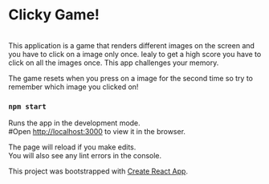 
# Clicky Game! 

<br>
This application is a game that renders different images on the screen and you have to click on a image only once. Iealy to get a high score you have to click on all the images once. This app challenges your memory. 

The game resets when you press on a image for the second time so try to remember which image you clicked on! 


### `npm start`

Runs the app in the development mode.<br>
#Open [http://localhost:3000](http://localhost:3000) to view it in the browser.



The page will reload if you make edits.<br>
You will also see any lint errors in the console.

This project was bootstrapped with [Create React App](https://github.com/facebook/create-react-app).
